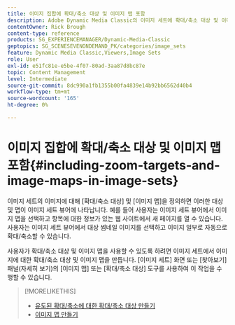 ```yaml
---
title: 이미지 집합에 확대/축소 대상 및 이미지 맵 포함
description: Adobe Dynamic Media Classic의 이미지 세트에 확대/축소 대상 및 이미지 맵을 포함하는 방법을 알아봅니다.
contentOwner: Rick Brough
content-type: reference
products: SG_EXPERIENCEMANAGER/Dynamic-Media-Classic
geptopics: SG_SCENESEVENONDEMAND_PK/categories/image_sets
feature: Dynamic Media Classic,Viewers,Image Sets
role: User
exl-id: e51fc81e-e5be-4f07-80ad-3aa87d8bc87e
topic: Content Management
level: Intermediate
source-git-commit: 8dc990a1fb1355b00fa4839e14b92bb6562d40b4
workflow-type: tm+mt
source-wordcount: '165'
ht-degree: 0%

---
```


# 이미지 집합에 확대/축소 대상 및 이미지 맵 포함{#including-zoom-targets-and-image-maps-in-image-sets}

이미지 세트의 이미지에 대해 [확대/축소 대상] 및 [이미지 맵]을 정의하면 이러한 대상 및 맵이 이미지 세트 뷰어에 나타납니다. 예를 들어 사용자는 이미지 세트 뷰어에서 이미지 맵을 선택하고 항목에 대한 정보가 있는 웹 사이트에서 새 페이지를 열 수 있습니다. 사용자는 이미지 세트 뷰어에서 대상 썸네일 이미지를 선택하고 이미지 일부로 자동으로 확대/축소할 수 있습니다.

사용자가 확대/축소 대상 및 이미지 맵을 사용할 수 있도록 하려면 이미지 세트에서 이미지에 대한 확대/축소 대상 및 이미지 맵을 만듭니다. [이미지 세트] 화면 또는 [찾아보기] 패널(자세히 보기)의 [이미지 맵] 또는 [확대/축소 대상] 도구를 사용하여 이 작업을 수행할 수 있습니다.

>[!MORELIKETHIS]
>
>* [유도된 확대/축소에 대한 확대/축소 대상 만들기](creating-zoom-targets-guided-zoom.md#creating_zoom_targets_for_guided_zoom)
>* [이미지 맵 만들기](creating-image-maps.md#creating_image_maps)
